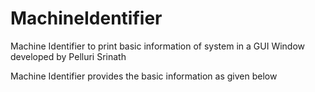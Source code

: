 # MachineIdentifier
Machine Identifier to print basic information of system in a GUI Window developed by Pelluri Srinath

Machine Identifier provides the basic information as given below



